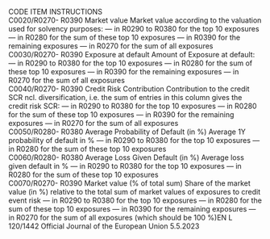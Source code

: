 
CODE  ITEM  INSTRUCTIONS  
C0020/R0270- 
R0390  Market value  Market value according to the valuation used for solvency purposes: 
— in R0290 to R0380 for the top 10 exposures 
— in R0280 for the sum of these top 10 exposures 
— in R0390 for the remaining exposures 
— in R0270 for the sum of all exposures  
C0030/R0270- 
R0390  Exposure at default  Amount of Exposure at default: 
— in R0290 to R0380 for the top 10 exposures 
— in R0280 for the sum of these top 10 exposures 
— in R0390 for the remaining exposures 
— in R0270 for the sum of all exposures  
C0040/R0270- 
R0390  Credit Risk Contribution  Contribution to the credit SCR ncl. diversification, i.e. the sum of entries in this column 
gives the credit risk SCR: 
— in R0290 to R0380 for the top 10 exposures 
— in R0280 for the sum of these top 10 exposures 
— in R0390 for the remaining exposures 
— in R0270 for the sum of all exposures  
C0050/R0280- 
R0380  Average Probability of 
Default (in %)  Average 1Y probability of default in % 
— in R0290 to R0380 for the top 10 exposures 
— in R0280 for the sum of these top 10 exposures  
C0060/R0280- 
R0380  Average Loss Given 
Default (in %)  Average loss given default in % 
— in R0290 to R0380 for the top 10 exposures 
— in R0280 for the sum of these top 10 exposures  
C0070/R0270- 
R0390  Market value (% of total 
sum)  Share of the market value (in %) relative to the total sum of market values of exposures 
to credit event risk 
— in R0290 to R0380 for the top 10 exposures 
— in R0280 for the sum of these top 10 exposures 
— in R0390 for the remaining exposures 
— in R0270 for the sum of all exposures (which should be 100 %)EN  L 120/1442 Official Journal of the European Union 5.5.2023